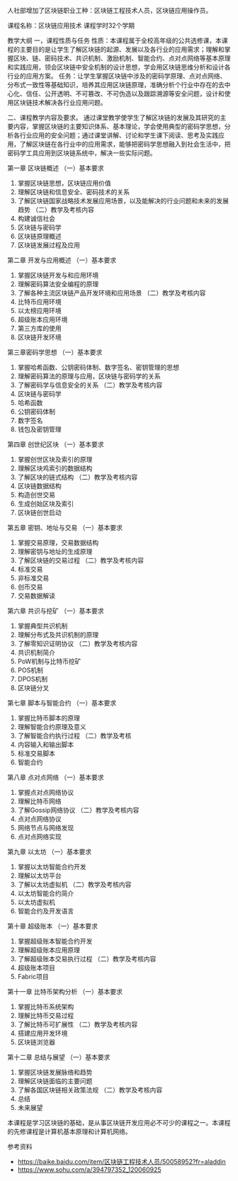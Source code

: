 人社部增加了区块链职业工种：区块链工程技术人员，区块链应用操作员。

课程名称：区块链应用技术 课程学时32个学期

教学大纲
一，课程性质与任务
性质：本课程属于全校高年级的公共选修课，本课程的主要目的是让学生了解区块链的起源、发展以及各行业的应用需求；理解和掌握区块、链、密码技术、共识机制、激励机制、智能合约、点对点网络等基本原理和实践应用，领会区块链中安全机制的设计思想，学会用区块链思维分析和设计各行业的应用方案。
任务：让学生掌握区块链中涉及的密码学原理、点对点网络、分布式一致性等基础知识，培养其应用区块链原理，准确分析个行业中存在的去中心化、信任、公开透明、不可篡改、不可伪造以及跟踪溯源等安全问题，设计和使用区块链技术解决各行业应用问题。

二、课程教学内容及要求。
通过课堂教学使学生了解区块链的发展及其研究的主要内容，掌握区块链的主要知识体系、基本理论，学会使用典型的密码学思想，分析各行业应用的安全问题；通过课堂讲解、讨论和学生课下阅读、思考及实践应用，了解区块链在各行业中的应用需求，能够把密码学思想融入到社会生活中，把密码学工具应用到区块链系统中，解决一些实际问题。

第一章 区块链概述
（一）基本要求
1. 掌握区块链思想，区块链应用价值
2. 理解区块链和信息安全、密码技术的关系
3. 了解区块链国家战略技术发展应用场景，以及能解决的行业问题和未来的发展趋势
（二）教学及考核内容
1. 构建诚信社会
2. 区块链与密码学
3. 区块链原理概述
4. 区块链发展过程及应用

第二章 开发与应用概述
（一）基本要求
1. 掌握区块链开发与和应用环境
2. 理解密码算法安全编程的原理
3. 了解各种主流区块链产品开发环境和应用场景
（二）教学及考核内容
1. 比特币应用环境
2. 以太榜应用环境
3. 超级账本应用环境
4. 第三方库的使用
5. 区块链开发环境

第三章密码学思想
（一）基本要求
1. 掌握哈希函数、公钥密码体制、数字签名、密钥管理的思想
2. 理解密码算法的原理与应用，区块链与密码学的关系
3. 了解密码学与信息安全的关系
（二）教学及考核内容
1. 区块链与密码学
2. 哈希函数
3. 公钥密码体制
4. 数字签名
5. 钱包及密钥管理

第四章 创世纪区块
（一）基本要求
1. 掌握创世区块及索引的原理
2. 理解区块鸡索引的数据结构
3. 了解区块的链式结构
（二）教学及考核内容
1. 区块链数据结构
2. 构造创世交易
3. 生成创始区块及索引
4. 区块链创世启动

第五章 密钥、地址与交易
（一）基本要求
1. 掌握交易原理，交易数据结构
2. 理解密钥与地址的生成原理
3. 了解区块链的交易过程
（二）教学及考核内容
1. 标准交易
2. 非标准交易
3. 创币交易
4. 交易数据解读

第六章 共识与挖矿
（一）基本要求
1. 掌握典型共识机制
2. 理解分布式及共识机制的原理
3. 了解零知识证明协议
（二）教学及考核内容
1. 共识机制简介
2. PoW机制与比特币挖矿
3. POS机制
4. DPOS机制
5. 区块链分叉

第七章 脚本与智能合约
（一）基本要求
1. 掌握比特币脚本的原理
2. 理解智能合约原理及意义
3. 了解智能合约执行过程
（二）教学及考核
1. 内容输入和输出脚本
2. 标准交易脚本
3. 智能合约

第八章 点对点网络
（一）基本要求
1. 掌握点对点网络协议
2. 理解比特币网络
3. 了解Gossip网络协议
（二）教学及考核内容
1. 点对点网络协议
2. 网络节点与网络发现
3. 点对点网络实现

第九章 以太坊
（一）基本要求
1. 掌握以太坊智能合约开发
2. 理解以太坊平台
3. 了解以太坊虚拟机
（二）教学及考核内容
1. 以太坊智能合约简介
2. 以太坊虚拟机
3. 智能合约及开发语言

第十章 超级账本
（一）基本要求
1. 掌握超级账本智能合约开发
2. 理解超级账本应用原理
3. 了解超级账本交易执行过程
（二）教学及考核内容
1. 超级账本项目
2. Fabric项目

第十一章 比特币架构分析
（一）基本要求
1. 掌握比特币系统架构
2. 理解比特币交易过程
3. 了解比特币可扩展性
（二）教学及考核内容
1. 搭建应用开发环境
2. 区块链浏览器

第十二章 总结与展望
（一）基本要求
1. 掌握区块链发展脉络和趋势
2. 理解区块链面临的主要问题
3. 了解各国区块链相关政策法规
（二）教学及考核内容
1. 总结
2. 未来展望

本课程是学习区块链的基础，是从事区块链开发应用必不可少的课程之一。本课程的先修课程是计算机基本原理和计算机网络。

参考资料

* https://baike.baidu.com/item/区块链工程技术人员/50058952?fr=aladdin
* https://www.sohu.com/a/394797352_120060925
